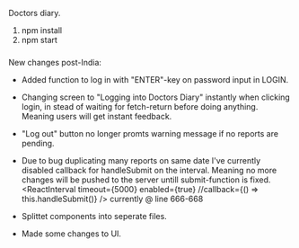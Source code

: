 Doctors diary.

1. npm install
2. npm start


#####

New changes post-India:

* Added function to log in with "ENTER"-key on password input in LOGIN.
* Changing screen to "Logging into Doctors Diary" instantly when clicking login, in stead of waiting for fetch-return before doing anything. Meaning users will get instant feedback.
* "Log out" button no longer promts warning message if no reports are pending.
* Due to bug duplicating many reports on same date I've currently disabled callback for handleSubmit on the interval. Meaning no more changes will be pushed to the server untill submit-function is fixed. 
						<ReactInterval timeout={5000} enabled={true}
							//callback={() => this.handleSubmit()} 
						/>
						currently @ line 666-668
						
* Splittet components into seperate files.
* Made some changes to UI.
